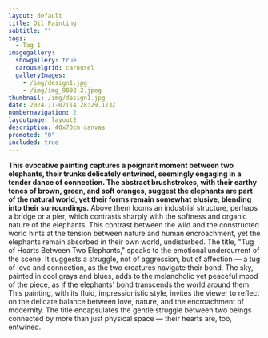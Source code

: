 ```yaml
---
layout: default
title: Oil Painting
subtitle: ""
tags:
  - Tag 1
imagegallery:
  showgallery: true
  carouselgrid: carousel
  galleryImages:
    - /img/design1.jpg
    - /img/img_9002-2.jpeg
thumbnail: /img/design1.jpg
date: 2024-11-07T14:28:29.173Z
numbernavigation: 2
layoutpage: layout2
description: 40x70cm canvas
promoted: "0"
included: true
---
```


**This evocative painting captures a poignant moment between two elephants, their trunks delicately entwined, seemingly engaging in a tender dance of connection. The abstract brushstrokes, with their earthy tones of brown, green, and soft oranges, suggest the elephants are part of the natural world, yet their forms remain somewhat elusive, blending into their surroundings.** Above them looms an industrial structure, perhaps a bridge or a pier, which contrasts sharply with the softness and organic nature of the elephants. This contrast between the wild and the constructed world hints at the tension between nature and human encroachment, yet the elephants remain absorbed in their own world, undisturbed. The title, "Tug of Hearts Between Two Elephants," speaks to the emotional undercurrent of the scene. It suggests a struggle, not of aggression, but of affection — a tug of love and connection, as the two creatures navigate their bond. The sky, painted in cool grays and blues, adds to the melancholic yet peaceful mood of the piece, as if the elephants' bond transcends the world around them. This painting, with its fluid, impressionistic style, invites the viewer to reflect on the delicate balance between love, nature, and the encroachment of modernity. The title encapsulates the gentle struggle between two beings connected by more than just physical space — their hearts are, too, entwined.

